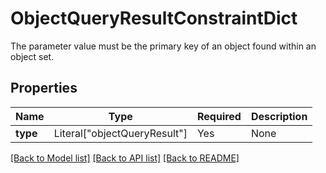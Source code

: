 # ObjectQueryResultConstraintDict

The parameter value must be the primary key of an object found within an object set.


## Properties
| Name | Type | Required | Description |
| ------------ | ------------- | ------------- | ------------- |
**type** | Literal["objectQueryResult"] | Yes | None |


[[Back to Model list]](../../README.md#documentation-for-models) [[Back to API list]](../../README.md#documentation-for-api-endpoints) [[Back to README]](../../README.md)
